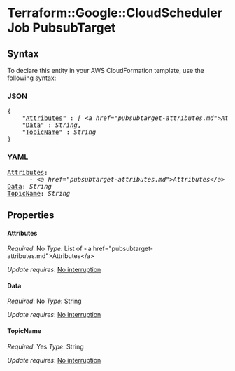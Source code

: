 # Terraform::Google::CloudSchedulerJob PubsubTarget

## Syntax

To declare this entity in your AWS CloudFormation template, use the following syntax:

### JSON

<pre>
{
    "<a href="#attributes" title="Attributes">Attributes</a>" : <i>[ &lt;a href=&#34;pubsubtarget-attributes.md&#34;&gt;Attributes&lt;/a&gt;, ... ]</i>,
    "<a href="#data" title="Data">Data</a>" : <i>String</i>,
    "<a href="#topicname" title="TopicName">TopicName</a>" : <i>String</i>
}
</pre>

### YAML

<pre>
<a href="#attributes" title="Attributes">Attributes</a>: <i>
      - &lt;a href=&#34;pubsubtarget-attributes.md&#34;&gt;Attributes&lt;/a&gt;</i>
<a href="#data" title="Data">Data</a>: <i>String</i>
<a href="#topicname" title="TopicName">TopicName</a>: <i>String</i>
</pre>

## Properties

#### Attributes

_Required_: No
_Type_: List of &lt;a href=&#34;pubsubtarget-attributes.md&#34;&gt;Attributes&lt;/a&gt;

_Update requires_: [No interruption](https://docs.aws.amazon.com/AWSCloudFormation/latest/UserGuide/using-cfn-updating-stacks-update-behaviors.html#update-no-interrupt)

#### Data

_Required_: No
_Type_: String

_Update requires_: [No interruption](https://docs.aws.amazon.com/AWSCloudFormation/latest/UserGuide/using-cfn-updating-stacks-update-behaviors.html#update-no-interrupt)

#### TopicName

_Required_: Yes
_Type_: String

_Update requires_: [No interruption](https://docs.aws.amazon.com/AWSCloudFormation/latest/UserGuide/using-cfn-updating-stacks-update-behaviors.html#update-no-interrupt)

